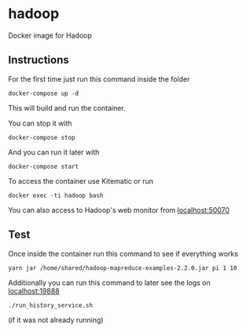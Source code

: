 # hadoop
Docker image for Hadoop

## Instructions
For the first time just run this command inside the folder
```
docker-compose up -d
```
This will build and run the container.

You can stop it with 
```
docker-compose stop
```

And you can run it later with
```
docker-compose start
```

To access the container use Kitematic or run
```
docker exec -ti hadoop bash
```
You can also access to Hadoop's web monitor from [localhost:50070](http://localhost:50070)

## Test
Once inside the container run this command to see if everything works
```
yarn jar /home/shared/hadoop-mapreduce-examples-2.2.0.jar pi 1 10
```
Additionally you can run this command to later see the logs on [localhost:19888](http://localhost:19888)
```
./run_history_service.sh
```
(if it was not already running)